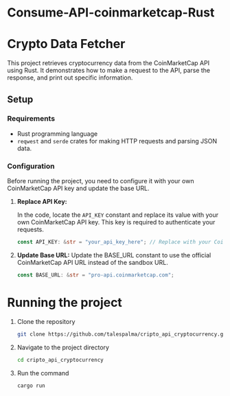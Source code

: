 # Consume-API-coinmarketcap-Rust

# Crypto Data Fetcher

This project retrieves cryptocurrency data from the CoinMarketCap API using Rust. It demonstrates how to make a request to the API, parse the response, and print out specific information.

## Setup

### Requirements

- Rust programming language
- `reqwest` and `serde` crates for making HTTP requests and parsing JSON data.

### Configuration

Before running the project, you need to configure it with your own CoinMarketCap API key and update the base URL.

1. **Replace API Key:**

   In the code, locate the `API_KEY` constant and replace its value with your own CoinMarketCap API key. This key is required to authenticate your requests.

   ```rust
   const API_KEY: &str = "your_api_key_here"; // Replace with your CoinMarketCap API key
   ```
2. **Update Base URL:**
Update the BASE_URL constant to use the official CoinMarketCap API URL instead of the sandbox URL. 
   ```rust
   const BASE_URL: &str = "pro-api.coinmarketcap.com";
   ```

# Running the project

1. Clone the repository
   ```bash
   git clone https://github.com/talespalma/cripto_api_cryptocurrency.git
   ```

2. Navigate to the project directory
   ```bash
   cd cripto_api_cryptocurrency
   ```
3. Run the command

   ```bash
   cargo run
   ```
   
